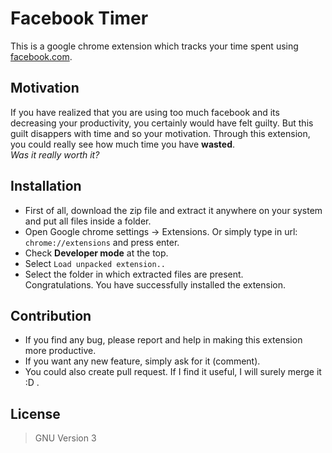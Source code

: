 # Facebook Timer

This is a google chrome extension which tracks your time spent using [facebook.com].

## Motivation

If you have realized that you are using too much facebook and its decreasing your productivity, you certainly would have felt guilty. But this guilt disappers with time and so your motivation. Through this extension, you could really see how much time you have **wasted**.  
*Was it really worth it?*

## Installation

 - First of all, download the zip file and extract it anywhere on your system and put all files inside a folder.
 - Open Google chrome settings -> Extensions. Or simply type in url: `chrome://extensions` and press enter.
 - Check **Developer mode** at the top.
 - Select `Load unpacked extension..`
 - Select the folder in which extracted files are present.  
 Congratulations. You have successfully installed the extension.

## Contribution

 - If you find any bug, please report and help in making this extension more productive.
 - If you want any new feature, simply ask for it (comment).
 - You could also create pull request. If I find it useful, I will surely merge it :D .

## License

> GNU Version 3

[facebook.com]: <https://facebook.com>
[chrome://extensions]: <chrome://extensions>